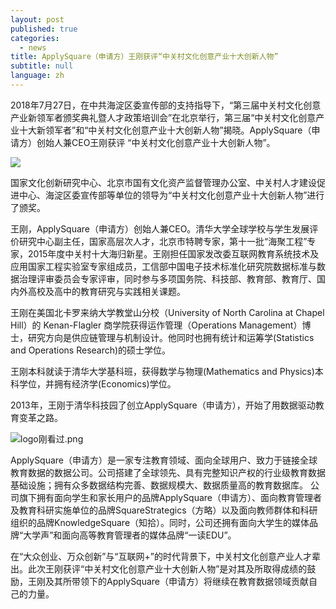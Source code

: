 ```yaml
---
layout: post
published: true
categories:
  - news
title: ApplySquare（申请方）王刚获评“中关村文化创意产业十大创新人物”
subtitle: null
language: zh
---
```

2018年7月27日，在中共海淀区委宣传部的支持指导下，“第三届中关村文化创意产业新领军者颁奖典礼暨人才政策培训会”在北京举行，第三届“中关村文化创意产业十大新领军者”和“中关村文化创意产业十大创新人物”揭晓。ApplySquare（申请方）创始人兼CEO王刚获评 “中关村文化创意产业十大创新人物”。

![]({{site.baseurl}}/image/%E7%AC%AC%E4%B8%89%E5%B1%8A%E4%B8%AD%E5%85%B3%E6%9D%91%E6%96%87%E5%8C%96%E5%88%9B%E6%84%8F%E4%BA%BA%E7%89%A9.jpg)

国家文化创新研究中心、北京市国有文化资产监督管理办公室、中关村人才建设促进中心、海淀区委宣传部等单位的领导为“中关村文化创意产业十大创新人物”进行了颁奖。

王刚，ApplySquare（申请方）创始人兼CEO。清华大学全球学校与学生发展评价研究中心副主任，国家高层次人才，北京市特聘专家，第十一批“海聚工程”专家，2015年度中关村十大海归新星。王刚担任国家发改委互联网教育系统技术及应用国家工程实验室专家组成员，工信部中国电子技术标准化研究院数据标准与数据治理评审委员会专家评审，同时参与多项国务院、科技部、教育部、教育厅、国内外高校及高中的教育研究与实践相关课题。

王刚在美国北卡罗来纳大学教堂山分校（University of North Carolina  at  Chapel  Hill）的 Kenan-Flagler 商学院获得运作管理（Operations  Management）博士，研究方向是供应链管理与机制设计。他同时也拥有统计和运筹学(Statistics  and  Operations  Research)的硕士学位。

王刚本科就读于清华大学基科班，获得数学与物理(Mathematics and Physics)本科学位，并拥有经济学(Economics)学位。

2013年，王刚于清华科技园了创立ApplySquare（申请方），开始了用数据驱动教育变革之路。

![logo刚看过.png]({{site.baseurl}}/image/logo刚看过.png)

ApplySquare（申请方）是一家专注教育领域、面向全球用户、致力于链接全球教育数据的数据公司。公司搭建了全球领先、具有完整知识产权的行业级教育数据基础设施；拥有众多数据结构完善、数据规模大、数据质量高的教育数据库。
公司旗下拥有面向学生和家长用户的品牌ApplySquare（申请方）、面向教育管理者及教育科研实施单位的品牌SquareStrategics（方略）以及面向教师群体和科研组织的品牌KnowledgeSquare（知拾）。同时，公司还拥有面向大学生的媒体品牌“大学声”和面向高等教育管理者的媒体品牌“一读EDU”。

在“大众创业、万众创新”与“互联网+”的时代背景下，中关村文化创意产业人才辈出。此次王刚获评“中关村文化创意产业十大创新人物”是对其及所取得成绩的鼓励，王刚及其所带领下的ApplySquare（申请方）将继续在教育数据领域贡献自己的力量。
